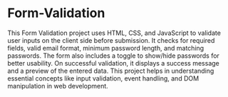 # Form-Validation
This Form Validation project uses HTML, CSS, and JavaScript to validate user inputs on the client side before submission. It checks for required fields, valid email format, minimum password length, and matching passwords. The form also includes a toggle to show/hide passwords for better usability. On successful validation, it displays a success message and a preview of the entered data. This project helps in understanding essential concepts like input validation, event handling, and DOM manipulation in web development.

